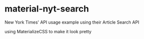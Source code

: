 # material-nyt-search
New York Times' API usage example using their Article Search API

using MaterializeCSS to make it look pretty
